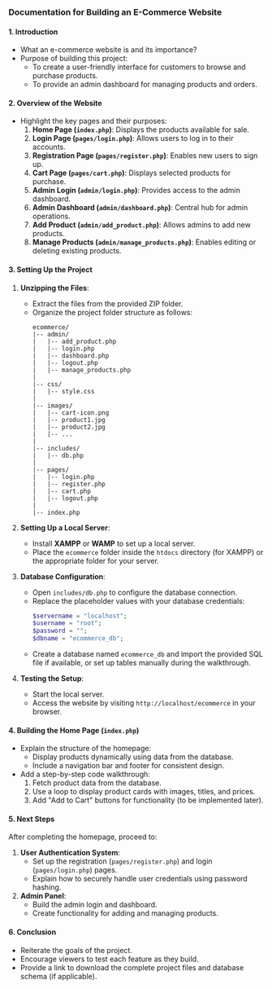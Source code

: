 ### Documentation for Building an E-Commerce Website

#### 1. **Introduction**
- What an e-commerce website is and its importance?
- Purpose of building this project:
  - To create a user-friendly interface for customers to browse and purchase products.
  - To provide an admin dashboard for managing products and orders.

#### 2. **Overview of the Website**
- Highlight the key pages and their purposes:
  1. **Home Page (`index.php`)**: Displays the products available for sale.
  2. **Login Page (`pages/login.php`)**: Allows users to log in to their accounts.
  3. **Registration Page (`pages/register.php`)**: Enables new users to sign up.
  4. **Cart Page (`pages/cart.php`)**: Displays selected products for purchase.
  5. **Admin Login (`admin/login.php`)**: Provides access to the admin dashboard.
  6. **Admin Dashboard (`admin/dashboard.php`)**: Central hub for admin operations.
  7. **Add Product (`admin/add_product.php`)**: Allows admins to add new products.
  8. **Manage Products (`admin/manage_products.php`)**: Enables editing or deleting existing products.

#### 3. **Setting Up the Project**
1. **Unzipping the Files**:
   - Extract the files from the provided ZIP folder.
   - Organize the project folder structure as follows:
     ```
     ecommerce/
     |-- admin/
     |   |-- add_product.php
     |   |-- login.php
     |   |-- dashboard.php
     |   |-- logout.php
     |   |-- manage_products.php
     |
     |-- css/
     |   |-- style.css
     |
     |-- images/
     |   |-- cart-icon.png
     |   |-- product1.jpg
     |   |-- product2.jpg
     |   |-- ...
     |
     |-- includes/
     |   |-- db.php
     |
     |-- pages/
     |   |-- login.php
     |   |-- register.php
     |   |-- cart.php
     |   |-- logout.php
     |
     |-- index.php
     ```
2. **Setting Up a Local Server**:
   - Install **XAMPP** or **WAMP** to set up a local server.
   - Place the `ecommerce` folder inside the `htdocs` directory (for XAMPP) or the appropriate folder for your server.

3. **Database Configuration**:
   - Open `includes/db.php` to configure the database connection.
   - Replace the placeholder values with your database credentials:
     ```php
     $servername = "localhost";
     $username = "root";
     $password = "";
     $dbname = "ecommerce_db";
     ```
   - Create a database named `ecommerce_db` and import the provided SQL file if available, or set up tables manually during the walkthrough.

4. **Testing the Setup**:
   - Start the local server.
   - Access the website by visiting `http://localhost/ecommerce` in your browser.

#### 4. **Building the Home Page (`index.php`)**
- Explain the structure of the homepage:
  - Display products dynamically using data from the database.
  - Include a navigation bar and footer for consistent design.
- Add a step-by-step code walkthrough:
  1. Fetch product data from the database.
  2. Use a loop to display product cards with images, titles, and prices.
  3. Add "Add to Cart" buttons for functionality (to be implemented later).

#### 5. **Next Steps**
After completing the homepage, proceed to:
1. **User Authentication System**:
   - Set up the registration (`pages/register.php`) and login (`pages/login.php`) pages.
   - Explain how to securely handle user credentials using password hashing.
2. **Admin Panel**:
   - Build the admin login and dashboard.
   - Create functionality for adding and managing products.

#### 6. **Conclusion**
- Reiterate the goals of the project.
- Encourage viewers to test each feature as they build.
- Provide a link to download the complete project files and database schema (if applicable).

